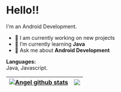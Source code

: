 <h1>Hello!!</h1>

I'm an Android Development.

- 🔭 I am currently working on new projects
- 🌱 I’m currently learning <b>Java</b>
- 💬 Ask me about <b>Android Development</b>



<b>Languages:</b><br />
Java, Javascript.

| <a href="https://github.com/angeladames0?tab=stars"><img align="center" src="https://github-readme-stats.vercel.app/api?username=angeladames0&show_icons=true&theme=algolia" alt="Angel github stats" /></a> | <a href="https://github.com/angeladames0?tab=repositories"><img align="center" src="https://github-readme-stats.vercel.app/api/top-langs/?username=angeladames0&theme=algolia&layout=compact" /></a> |
| ------------- | ------------- |
